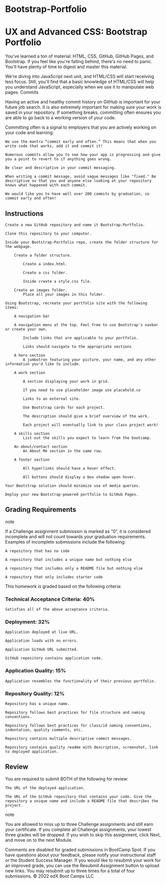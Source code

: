 # Bootstrap-Portfolio

# UX and Advanced CSS: Bootstrap Portfolio

You've learned a ton of material: HTML, CSS, GitHub, GitHub Pages, and Bootstrap. If you feel like you're falling behind, there's no need to panic. You'll have plenty of time to digest and master this material.

We're diving into JavaScript next unit, and HTML/CSS will start receiving less focus. Still, you'll find that a basic knowledge of HTML/CSS will help you understand JavaScript, especially when we use it to manipulate web pages.
Commits

Having an active and healthy commit history on GitHub is important for your future job search. It is also extremely important for making sure your work is saved in your repository. If something breaks, committing often ensures you are able to go back to a working version of your code.

Committing often is a signal to employers that you are actively working on your code and learning:

    We use the mantra “commit early and often.” This means that when you write code that works, add it and commit it!

    Numerous commits allow you to see how your app is progressing and give you a point to revert to if anything goes wrong.

    Be clear and descriptive in your commit messaging.

    When writing a commit message, avoid vague messages like "fixed." Be descriptive so that you and anyone else looking at your repository knows what happened with each commit.

    We would like you to have well over 200 commits by graduation, so commit early and often!

## Instructions

    Create a new GitHub repository and name it Bootstrap-Portfolio.

    Clone this repository to your computer.

    Inside your Bootstrap-Portfolio repo, create the folder structure for the webpage.

        Create a folder structure.

            Create a index.html.

            Create a css folder.

            Inside create a style.css file.

        Create an images folder.
            Place all your images in this folder.

    Using Bootstrap, recreate your portfolio site with the following items:

        A navigation bar

        A navigation menu at the top. Feel free to use Bootstrap's navbar or create your own.

            Include links that are applicable to your portfolio.

            Links should navigate to the appropriate sections

        A hero section
            A jumbotron featuring your picture, your name, and any other information you'd like to include.

        A work section

            A section displaying your work in grid.

            If you need to use placeholder image use placehold.co

            Links to an external site.

            Use Bootstrap cards for each project.

            The description should give a brief overview of the work.

            Each project will eventually link to your class project work!

        A skills section
            List out the skills you expect to learn from the bootcamp.

        An about/contact section
            An About Me section in the same row.

        A footer section

            All hyperlinks should have a hover effect.

            All buttons should display a box shadow upon hover.

    Your Bootstrap solution should minimize use of media queries.

    Deploy your new Bootstrap-powered portfolio to GitHub Pages.


## Grading Requirements
note

If a Challenge assignment submission is marked as “0”, it is considered incomplete and will not count towards your graduation requirements. Examples of incomplete submissions include the following:

    A repository that has no code

    A repository that includes a unique name but nothing else

    A repository that includes only a README file but nothing else

    A repository that only includes starter code

This homework is graded based on the following criteria:
### Technical Acceptance Criteria: 40%

    Satisfies all of the above acceptance criteria.

### Deployment: 32%

    Application deployed at live URL.

    Application loads with no errors.

    Application GitHub URL submitted.

    GitHub repository contains application code.

### Application Quality: 15%

    Application resembles the functionality of their previous portfolio.

### Repository Quality: 12%

    Repository has a unique name.

    Repository follows best practices for file structure and naming conventions.

    Repository follows best practices for class/id naming conventions, indentation, quality comments, etc.

    Repository contains multiple descriptive commit messages.

    Repository contains quality readme with description, screenshot, link to deployed application.

## Review

You are required to submit BOTH of the following for review:

    The URL of the deployed application.

    The URL of the GitHub repository that contains your code. Give the repository a unique name and include a README file that describes the project.

note

You are allowed to miss up to three Challenge assignments and still earn your certificate. If you complete all Challenge assignments, your lowest three grades will be dropped. If you wish to skip this assignment, click Next, and move on to the next Module.

Comments are disabled for graded submissions in BootCamp Spot. If you have questions about your feedback, please notify your instructional staff or the Student Success Manager. If you would like to resubmit your work for an improved grade, you can use the Resubmit Assignment button to upload new links. You may resubmit up to three times for a total of four submissions.
© 2022 edX Boot Camps LLC
